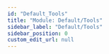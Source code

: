 ```yaml
---
id: "Default_Tools"
title: "Module: Default/Tools"
sidebar_label: "Default/Tools"
sidebar_position: 0
custom_edit_url: null
---
```



